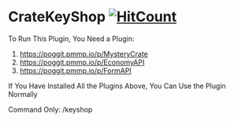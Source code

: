 # CrateKeyShop      [![HitCount](http://hits.dwyl.io/MasApip/CrateKeyShop.svg)](http://hits.dwyl.io/MasApip/CrateKeyShop)

To Run This Plugin, You Need a Plugin:
1. https://poggit.pmmp.io/p/MysteryCrate
2. https://poggit.pmmp.io/p/EconomyAPI
3. https://poggit.pmmp.io/p/FormAPI

If You Have Installed All the Plugins Above, You Can Use the Plugin Normally

Command Only: /keyshop


